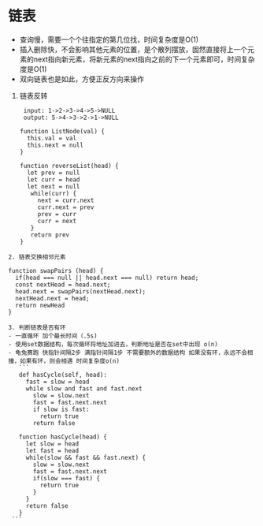 # 链表
  - 查询慢，需要一个个往指定的第几位找，时间复杂度是O(1)
  - 插入删除快，不会影响其他元素的位置，是个散列摆放，固然直接将上一个元素的next指向新元素，将新元素的next指向之前的下一个元素即可，时间复杂度是O(1)
  - 双向链表也是如此，方便正反方向来操作
  
1. 链表反转
   ```
    input: 1->2->3->4->5->NULL
    output: 5->4->3->2->1->NULL
   ```
   ```
   function ListNode(val) {
     this.val = val
     this.next = null
   }

   function reverseList(head) {
     let prev = null
     let curr = head
     let next = null
      while(curr) {
        next = curr.next
        curr.next = prev
        prev = curr
        curr = next
      }
      return prev
   }
  ```
2. 链表交换相邻元素
   ```
    function swapPairs (head) {
      if(head === null || head.next === null) return head;
      const nextHead = head.next;
      head.next = swapPairs(nextHead.next);
      nextHead.next = head;
      return newHead
    }
   ```
3. 判断链表是否有环
   - 一直循环 加个最长时间（.5s)
   - 使用set数据结构，每次循环将地址加进去，判断地址是否在set中出现 o(n)
   - 龟兔赛跑 快指针间隔2步 满指针间隔1步 不需要额外的数据结构 如果没有环，永远不会相撞，如果有环，则会相遇 时间复杂度o(n)
      ```
      def hasCycle(self, head):
        fast = slow = head
        while slow and fast and fast.next
          slow = slow.next
          fast = fast.next.next
          if slow is fast:
            return true
          return false

      function hasCycle(head) {
        let slow = head
        let fast = head
        while(slow && fast && fast.next) {
          slow = slow.next
          fast = fast.next.next
          if(slow === fast) {
            return true
          }
        }
        return false
      }
    ```
